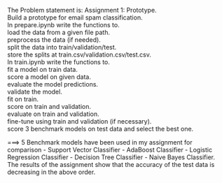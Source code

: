 The Problem statement is:
Assignment 1: Prototype.   
Build a prototype for email spam classification.   
     In prepare.ipynb write the functions to.   
          load the data from a given file path.  
          preprocess the data (if needed).  
          split the data into train/validation/test.   
          store the splits at train.csv/validation.csv/test.csv.  
     In train.ipynb write the functions to.  
          fit a model on train data.  
          score a model on given data.  
          evaluate the model predictions.  
          validate the model.  
                fit on train.  
                score on train and validation.  
                evaluate on train and validation.  
                fine-tune using train and validation (if necessary).  
                score 3 benchmark models on test data and select the best one.  

===> 5 Benchmark models have been used in my assignment for comparison
    - Support Vector Classifier
    - AdaBoost Classifier
    - Logistic Regression Classifier
    - Decision Tree Classifier
    - Naive Bayes Classifier.    
The results of the assignment show that the accuracy of the test data is decreasing in the above order.
